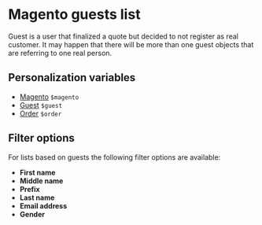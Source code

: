 # Magento guests list

Guest is a user that finalized a quote but decided to not register as real customer.
It may happen that there will be more than one guest objects that are referring 
to one real person.

## Personalization variables

- [Magento](copernica-docs:MarketingSuite/magento-integration/object/magento) `$magento`
- [Guest](copernica-docs:MarketingSuite/magento-integration/object/guest) `$guest`
- [Order](copernica-docs:MarketingSuite/magento-integration/object/order) `$order`

## Filter options

For lists based on guests the following filter options are available:

* **First name**
* **Middle name**
* **Prefix**
* **Last name**
* **Email address**
* **Gender**

